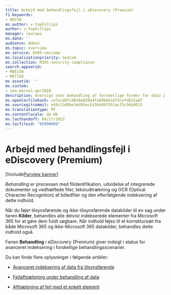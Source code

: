 ```yaml
---
title: Arbejd med behandlingsfejl i eDiscovery (Premium)
f1.keywords:
- NOCSH
ms.author: v-tophillips
author: v-tophillips
manager: laurawi
ms.date: ''
audience: Admin
ms.topic: overview
ms.service: O365-seccomp
ms.localizationpriority: medium
ms.collection: M365-security-compliance
search.appverid:
- MOE150
- MET150
ms.assetid: ''
ms.custom:
- seo-marvel-apr2020
description: Oversigt over behandling af forskellige former for data i eDiscovery (Premium).
ms.openlocfilehash: cefacd8fc4039e820a4fa899eb16f3cefdb22a87
ms.sourcegitcommit: e50c13d9be3ed05ecb156d497551acf2c9da9015
ms.translationtype: MT
ms.contentlocale: da-DK
ms.lasthandoff: 04/27/2022
ms.locfileid: "65090889"
---
```

# <a name="work-with-processing-errors-in-ediscovery-premium"></a>Arbejd med behandlingsfejl i eDiscovery (Premium)

[!include[Purview banner](../includes/purview-rebrand-banner.md)]

*Behandling* er processen med filidentifikation, udvidelse af integrerede dokumenter og vedhæftede filer, tekstudtrækning og OCR (Optical Character Recognition) af billedfiler og den efterfølgende indeksering af dette indhold.  

Når du føjer tilsynsførende og ikke-tilsynsførende datakilder til en sag under fanen **Kilder**, behandles alle delvist indekserede elementer fra Microsoft 365 for at gøre dem fuldt søgbare. Når indhold føjes til et korrektursæt fra både Microsoft 365 og ikke-Microsoft 365 datakilder, behandles dette indhold også.

Fanen **Behandling** i eDiscovery (Premium) giver indsigt i status for avanceret indeksering i forskellige behandlingsscenarier.

Du kan finde flere oplysninger i følgende artikler:

- [Avanceret indeksering af data fra tilsynsførende](indexing-custodian-data.md)

- [Fejlafhjælpning under behandling af data](error-remediation-when-processing-data-in-advanced-ediscovery.md)

- [Afhjælpning af fejl med et enkelt element](single-item-error-remediation.md)
